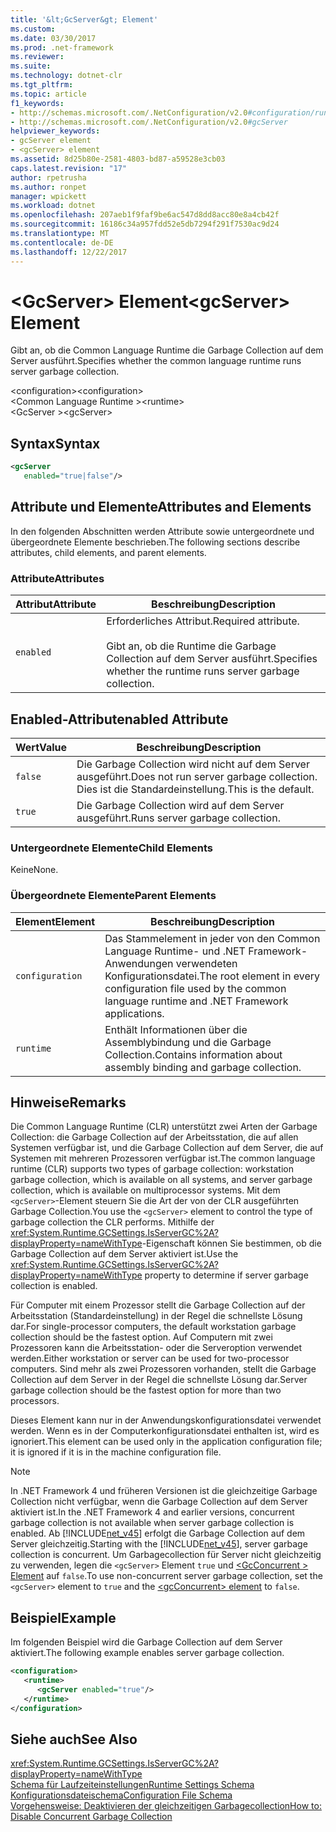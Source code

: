 ```yaml
---
title: '&lt;GcServer&gt; Element'
ms.custom: 
ms.date: 03/30/2017
ms.prod: .net-framework
ms.reviewer: 
ms.suite: 
ms.technology: dotnet-clr
ms.tgt_pltfrm: 
ms.topic: article
f1_keywords:
- http://schemas.microsoft.com/.NetConfiguration/v2.0#configuration/runtime/gcServer
- http://schemas.microsoft.com/.NetConfiguration/v2.0#gcServer
helpviewer_keywords:
- gcServer element
- <gcServer> element
ms.assetid: 8d25b80e-2581-4803-bd87-a59528e3cb03
caps.latest.revision: "17"
author: rpetrusha
ms.author: ronpet
manager: wpickett
ms.workload: dotnet
ms.openlocfilehash: 207aeb1f9faf9be6ac547d8dd8acc80e8a4cb42f
ms.sourcegitcommit: 16186c34a957fdd52e5db7294f291f7530ac9d24
ms.translationtype: MT
ms.contentlocale: de-DE
ms.lasthandoff: 12/22/2017
---
```

# <a name="ltgcservergt-element"></a><span data-ttu-id="db5be-102">&lt;GcServer&gt; Element</span><span class="sxs-lookup"><span data-stu-id="db5be-102">&lt;gcServer&gt; Element</span></span>
<span data-ttu-id="db5be-103">Gibt an, ob die Common Language Runtime die Garbage Collection auf dem Server ausführt.</span><span class="sxs-lookup"><span data-stu-id="db5be-103">Specifies whether the common language runtime runs server garbage collection.</span></span>  
  
 <span data-ttu-id="db5be-104">\<configuration></span><span class="sxs-lookup"><span data-stu-id="db5be-104">\<configuration></span></span>  
<span data-ttu-id="db5be-105">\<Common Language Runtime ></span><span class="sxs-lookup"><span data-stu-id="db5be-105">\<runtime></span></span>  
<span data-ttu-id="db5be-106">\<GcServer ></span><span class="sxs-lookup"><span data-stu-id="db5be-106">\<gcServer></span></span>  
  
## <a name="syntax"></a><span data-ttu-id="db5be-107">Syntax</span><span class="sxs-lookup"><span data-stu-id="db5be-107">Syntax</span></span>  
  
```xml  
<gcServer    
   enabled="true|false"/>  
```  
  
## <a name="attributes-and-elements"></a><span data-ttu-id="db5be-108">Attribute und Elemente</span><span class="sxs-lookup"><span data-stu-id="db5be-108">Attributes and Elements</span></span>  
 <span data-ttu-id="db5be-109">In den folgenden Abschnitten werden Attribute sowie untergeordnete und übergeordnete Elemente beschrieben.</span><span class="sxs-lookup"><span data-stu-id="db5be-109">The following sections describe attributes, child elements, and parent elements.</span></span>  
  
### <a name="attributes"></a><span data-ttu-id="db5be-110">Attribute</span><span class="sxs-lookup"><span data-stu-id="db5be-110">Attributes</span></span>  
  
|<span data-ttu-id="db5be-111">Attribut</span><span class="sxs-lookup"><span data-stu-id="db5be-111">Attribute</span></span>|<span data-ttu-id="db5be-112">Beschreibung</span><span class="sxs-lookup"><span data-stu-id="db5be-112">Description</span></span>|  
|---------------|-----------------|  
|`enabled`|<span data-ttu-id="db5be-113">Erforderliches Attribut.</span><span class="sxs-lookup"><span data-stu-id="db5be-113">Required attribute.</span></span><br /><br /> <span data-ttu-id="db5be-114">Gibt an, ob die Runtime die Garbage Collection auf dem Server ausführt.</span><span class="sxs-lookup"><span data-stu-id="db5be-114">Specifies whether the runtime runs server garbage collection.</span></span>|  
  
## <a name="enabled-attribute"></a><span data-ttu-id="db5be-115">Enabled-Attribut</span><span class="sxs-lookup"><span data-stu-id="db5be-115">enabled Attribute</span></span>  
  
|<span data-ttu-id="db5be-116">Wert</span><span class="sxs-lookup"><span data-stu-id="db5be-116">Value</span></span>|<span data-ttu-id="db5be-117">Beschreibung</span><span class="sxs-lookup"><span data-stu-id="db5be-117">Description</span></span>|  
|-----------|-----------------|  
|`false`|<span data-ttu-id="db5be-118">Die Garbage Collection wird nicht auf dem Server ausgeführt.</span><span class="sxs-lookup"><span data-stu-id="db5be-118">Does not run server garbage collection.</span></span> <span data-ttu-id="db5be-119">Dies ist die Standardeinstellung.</span><span class="sxs-lookup"><span data-stu-id="db5be-119">This is the default.</span></span>|  
|`true`|<span data-ttu-id="db5be-120">Die Garbage Collection wird auf dem Server ausgeführt.</span><span class="sxs-lookup"><span data-stu-id="db5be-120">Runs server garbage collection.</span></span>|  
  
### <a name="child-elements"></a><span data-ttu-id="db5be-121">Untergeordnete Elemente</span><span class="sxs-lookup"><span data-stu-id="db5be-121">Child Elements</span></span>  
 <span data-ttu-id="db5be-122">Keine</span><span class="sxs-lookup"><span data-stu-id="db5be-122">None.</span></span>  
  
### <a name="parent-elements"></a><span data-ttu-id="db5be-123">Übergeordnete Elemente</span><span class="sxs-lookup"><span data-stu-id="db5be-123">Parent Elements</span></span>  
  
|<span data-ttu-id="db5be-124">Element</span><span class="sxs-lookup"><span data-stu-id="db5be-124">Element</span></span>|<span data-ttu-id="db5be-125">Beschreibung</span><span class="sxs-lookup"><span data-stu-id="db5be-125">Description</span></span>|  
|-------------|-----------------|  
|`configuration`|<span data-ttu-id="db5be-126">Das Stammelement in jeder von den Common Language Runtime- und .NET Framework-Anwendungen verwendeten Konfigurationsdatei.</span><span class="sxs-lookup"><span data-stu-id="db5be-126">The root element in every configuration file used by the common language runtime and .NET Framework applications.</span></span>|  
|`runtime`|<span data-ttu-id="db5be-127">Enthält Informationen über die Assemblybindung und die Garbage Collection.</span><span class="sxs-lookup"><span data-stu-id="db5be-127">Contains information about assembly binding and garbage collection.</span></span>|  
  
## <a name="remarks"></a><span data-ttu-id="db5be-128">Hinweise</span><span class="sxs-lookup"><span data-stu-id="db5be-128">Remarks</span></span>  
 <span data-ttu-id="db5be-129">Die Common Language Runtime (CLR) unterstützt zwei Arten der Garbage Collection: die Garbage Collection auf der Arbeitsstation, die auf allen Systemen verfügbar ist, und die Garbage Collection auf dem Server, die auf Systemen mit mehreren Prozessoren verfügbar ist.</span><span class="sxs-lookup"><span data-stu-id="db5be-129">The common language runtime (CLR) supports two types of garbage collection: workstation garbage collection, which is available on all systems, and server garbage collection, which is available on multiprocessor systems.</span></span> <span data-ttu-id="db5be-130">Mit dem `<gcServer>`-Element steuern Sie die Art der von der CLR ausgeführten Garbage Collection.</span><span class="sxs-lookup"><span data-stu-id="db5be-130">You use the `<gcServer>` element to control the type of garbage collection the CLR performs.</span></span> <span data-ttu-id="db5be-131">Mithilfe der <xref:System.Runtime.GCSettings.IsServerGC%2A?displayProperty=nameWithType>-Eigenschaft können Sie bestimmen, ob die Garbage Collection auf dem Server aktiviert ist.</span><span class="sxs-lookup"><span data-stu-id="db5be-131">Use the <xref:System.Runtime.GCSettings.IsServerGC%2A?displayProperty=nameWithType> property to determine if server garbage collection is enabled.</span></span>  
  
 <span data-ttu-id="db5be-132">Für Computer mit einem Prozessor stellt die Garbage Collection auf der Arbeitsstation (Standardeinstellung) in der Regel die schnellste Lösung dar.</span><span class="sxs-lookup"><span data-stu-id="db5be-132">For single-processor computers, the default workstation garbage collection should be the fastest option.</span></span> <span data-ttu-id="db5be-133">Auf Computern mit zwei Prozessoren kann die Arbeitsstation- oder die Serveroption verwendet werden.</span><span class="sxs-lookup"><span data-stu-id="db5be-133">Either workstation or server can be used for two-processor computers.</span></span> <span data-ttu-id="db5be-134">Sind mehr als zwei Prozessoren vorhanden, stellt die Garbage Collection auf dem Server in der Regel die schnellste Lösung dar.</span><span class="sxs-lookup"><span data-stu-id="db5be-134">Server garbage collection should be the fastest option for more than two processors.</span></span>  
  
 <span data-ttu-id="db5be-135">Dieses Element kann nur in der Anwendungskonfigurationsdatei verwendet werden. Wenn es in der Computerkonfigurationsdatei enthalten ist, wird es ignoriert.</span><span class="sxs-lookup"><span data-stu-id="db5be-135">This element can be used only in the application configuration file; it is ignored if it is in the machine configuration file.</span></span>  
  
> [!NOTE]
>  <span data-ttu-id="db5be-136">In .NET Framework 4 und früheren Versionen ist die gleichzeitige Garbage Collection nicht verfügbar, wenn die Garbage Collection auf dem Server aktiviert ist.</span><span class="sxs-lookup"><span data-stu-id="db5be-136">In the .NET Framework 4 and earlier versions, concurrent garbage collection is not available when server garbage collection is enabled.</span></span> <span data-ttu-id="db5be-137">Ab [!INCLUDE[net_v45](../../../../../includes/net-v45-md.md)] erfolgt die Garbage Collection auf dem Server gleichzeitig.</span><span class="sxs-lookup"><span data-stu-id="db5be-137">Starting with the [!INCLUDE[net_v45](../../../../../includes/net-v45-md.md)], server garbage collection is concurrent.</span></span> <span data-ttu-id="db5be-138">Um Garbagecollection für Server nicht gleichzeitig zu verwenden, legen die `<gcServer>` Element `true` und [ \<GcConcurrent > Element](../../../../../docs/framework/configure-apps/file-schema/runtime/gcconcurrent-element.md) auf `false`.</span><span class="sxs-lookup"><span data-stu-id="db5be-138">To use non-concurrent server garbage collection, set the `<gcServer>` element to `true` and the [\<gcConcurrent> element](../../../../../docs/framework/configure-apps/file-schema/runtime/gcconcurrent-element.md) to `false`.</span></span>  
  
## <a name="example"></a><span data-ttu-id="db5be-139">Beispiel</span><span class="sxs-lookup"><span data-stu-id="db5be-139">Example</span></span>  
 <span data-ttu-id="db5be-140">Im folgenden Beispiel wird die Garbage Collection auf dem Server aktiviert.</span><span class="sxs-lookup"><span data-stu-id="db5be-140">The following example enables server garbage collection.</span></span>  
  
```xml  
<configuration>  
   <runtime>  
      <gcServer enabled="true"/>  
   </runtime>  
</configuration>  
```  
  
## <a name="see-also"></a><span data-ttu-id="db5be-141">Siehe auch</span><span class="sxs-lookup"><span data-stu-id="db5be-141">See Also</span></span>  
 <xref:System.Runtime.GCSettings.IsServerGC%2A?displayProperty=nameWithType>  
 [<span data-ttu-id="db5be-142">Schema für Laufzeiteinstellungen</span><span class="sxs-lookup"><span data-stu-id="db5be-142">Runtime Settings Schema</span></span>](../../../../../docs/framework/configure-apps/file-schema/runtime/index.md)  
 [<span data-ttu-id="db5be-143">Konfigurationsdateischema</span><span class="sxs-lookup"><span data-stu-id="db5be-143">Configuration File Schema</span></span>](../../../../../docs/framework/configure-apps/file-schema/index.md)  
 [<span data-ttu-id="db5be-144">Vorgehensweise: Deaktivieren der gleichzeitigen Garbagecollection</span><span class="sxs-lookup"><span data-stu-id="db5be-144">How to: Disable Concurrent Garbage Collection</span></span>](http://msdn.microsoft.com/en-us/ba2c6c67-5778-497c-9fac-5f793b5500c7)
